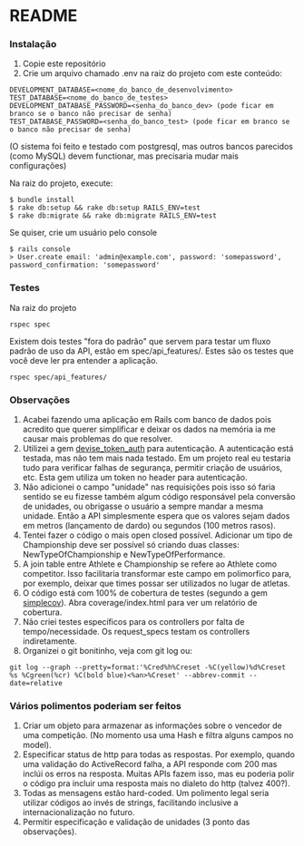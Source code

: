 # README

### Instalação

1. Copie este repositório
2. Crie um arquivo chamado .env na raiz do projeto com este conteúdo:

```
DEVELOPMENT_DATABASE=<nome_do_banco_de_desenvolvimento>
TEST_DATABASE=<nome_do_banco_de_testes>
DEVELOPMENT_DATABASE_PASSWORD=<senha_do_banco_dev> (pode ficar em branco se o banco não precisar de senha)
TEST_DATABASE_PASSWORD=<senha_do_banco_test> (pode ficar em branco se o banco não precisar de senha)
```

(O sistema foi feito e testado com postgresql, mas outros bancos parecidos (como MySQL) devem functionar, mas precisaria mudar mais configurações)

Na raiz do projeto, execute:
```
$ bundle install
$ rake db:setup && rake db:setup RAILS_ENV=test
$ rake db:migrate && rake db:migrate RAILS_ENV=test
```

Se quiser, crie um usuário pelo console
```
$ rails console
> User.create email: 'admin@example.com', password: 'somepassword', password_confirmation: 'somepassword'
````

### Testes

Na raiz do projeto
```
rspec spec
```

Existem dois testes "fora do padrão" que servem para testar um fluxo padrão de uso da API, estão em spec/api_features/. Estes são os testes que você deve ler pra entender a aplicação.

```
rspec spec/api_features/
````

### Observações

1. Acabei fazendo uma aplicação em Rails com banco de dados pois acredito que querer simplificar e deixar os dados na memória ia me causar mais problemas do que resolver.
2. Utilizei a gem [devise_token_auth](https://github.com/lynndylanhurley/devise_token_auth) para autenticação. A autenticação está testada, mas não tem mais nada testado. Em um projeto real eu testaria tudo para verificar falhas de segurança, permitir criação de usuários, etc. Esta gem utiliza um token no header para autenticação.
3. Não adicionei o campo "unidade" nas requisições pois isso só faria sentido se eu fizesse também algum código responsável pela conversão de unidades, ou obrigasse o usuário a sempre mandar a mesma unidade. Então a API simplesmente espera que os valores sejam dados em metros (lançamento de dardo) ou segundos (100 metros rasos).
4. Tentei fazer o código o mais open closed possível. Adicionar um tipo de Championship deve ser possível só criando duas classes: NewTypeOfChampionship e NewTypeOfPerformance.
5. A join table entre Athlete e Championship se refere ao Athlete como competitor. Isso facilitaria transformar este campo em polimorfico para, por exemplo, deixar que times possar ser utilizados no lugar de atletas.
6. O código está com 100% de cobertura de testes (segundo a gem [simplecov](https://github.com/colszowka/simplecov)). Abra coverage/index.html para ver um relatório de cobertura.
7. Não criei testes específicos para os controllers por falta de tempo/necessidade. Os request_specs testam os controllers indiretamente.
7. Organizei o git bonitinho, veja com git log ou:

```
git log --graph --pretty=format:'%Cred%h%Creset -%C(yellow)%d%Creset %s %Cgreen(%cr) %C(bold blue)<%an>%Creset' --abbrev-commit --date=relative
```

### Vários polimentos poderiam ser feitos

1. Criar um objeto para armazenar as informações sobre o vencedor de uma competição. (No momento usa uma Hash e filtra alguns campos no model).
2. Especificar status de http para todas as respostas. Por exemplo, quando uma validação do ActiveRecord falha, a API responde com 200 mas inclúi os erros na resposta. Muitas APIs fazem isso, mas eu poderia polir o código pra incluir uma resposta mais no dialeto do http (talvez 400?).
3. Todas as mensagens estão hard-coded. Um polimento legal seria utilizar códigos ao invés de strings, facilitando inclusive a internacionalização no futuro.
4. Permitir especificação e validação de unidades (3 ponto das observações).